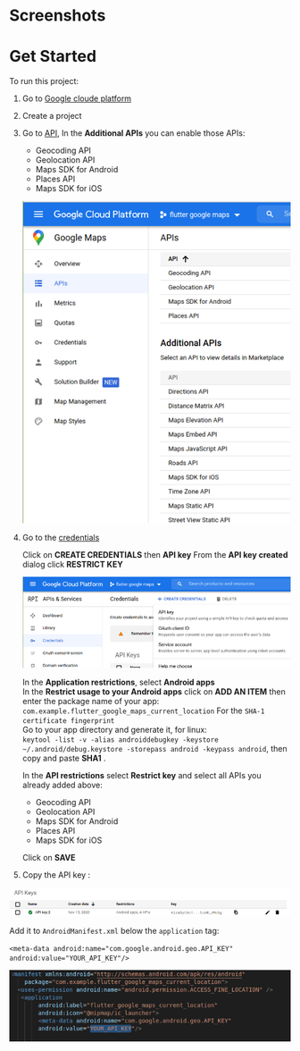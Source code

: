 # Screenshots

# Get Started

To run this project:
1. Go to [Google cloude platform](https://console.cloud.google.com/)
2. Create a project
3. Go to [API](https://console.cloud.google.com/google/maps-apis/api-list), 
   In the **Additional APIs** you can enable those APIs:
   - Geocoding API
   - Geolocation API
   - Maps SDK for Android
   - Places API 
   - Maps SDK for iOS

   ![Enable APIs](/screenshots/enable_apis.png)

4. Go to the [credentials](https://console.cloud.google.com/apis/credentials)
   
   Click on **CREATE CREDENTIALS** then **API key**
   From the **API key created** dialog click **RESTRICT KEY**


   ![credentials](/screenshots/credentials.png)  


   In the **Application restrictions**, select **Android apps**  
   In the **Restrict usage to your Android apps** click on **ADD AN ITEM** then 
   enter the package name of your app: `com.example.flutter_google_maps_current_location`
   For the `SHA-1 certificate fingerprint`   
   Go to your app directory and generate it, for linux:  
    `keytool -list -v -alias androiddebugkey -keystore ~/.android/debug.keystore -storepass android -keypass android`, then copy and paste **SHA1** .  

   In the **API restrictions** select **Restrict key**  and select all APIs you already added above:  
     - Geocoding API
     - Geolocation API
     - Maps SDK for Android
     - Places API 
     - Maps SDK for iOS


   Click on **SAVE**  



5. Copy the API key :

 ![api key](/screenshots/api_key.png)

 Add it to `AndroidManifest.xml` below the `application` tag:

 `<meta-data android:name="com.google.android.geo.API_KEY"
        android:value="YOUR_API_KEY"/>`   

 ![api key AndroidManifest](/screenshots/api_key_manifest.png)
